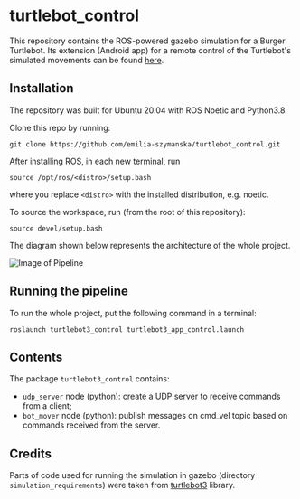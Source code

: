 # turtlebot\_control

This repository contains the ROS-powered gazebo simulation for a Burger Turtlebot. Its extension (Android app) for a remote control of the Turtlebot's simulated movements can be found [here](https://github.com/emilia-szymanska/android_UDP_control).

## Installation

The repository was built for Ubuntu 20.04 with ROS Noetic and Python3.8.

Clone this repo by running:
```
git clone https://github.com/emilia-szymanska/turtlebot_control.git
```

After installing ROS, in each new terminal, run
```
source /opt/ros/<distro>/setup.bash
```
where you replace `<distro>` with the installed distribution, e.g. noetic.

To source the workspace, run (from the root of this repository): 
```
source devel/setup.bash
```
The diagram shown below represents the architecture of the whole project.

![Image of Pipeline](https://github.com/emilia-szymanska/turtlebot_control/blob/master/pipeline_chart.png)


## Running the pipeline

To run the whole project, put the following command in a terminal:
```
roslaunch turtlebot3_control turtlebot3_app_control.launch
```

## Contents    

The package `turtlebot3_control` contains:

- `udp_server` node (python): create a UDP server to receive commands from a client;
- `bot_mover` node (python): publish messages on cmd\_vel topic based on commands received from the server.  


## Credits

Parts of code used for running the simulation in gazebo (directory `simulation_requirements`) were taken from [turtlebot3](http://wiki.ros.org/turtlebot3) library.

